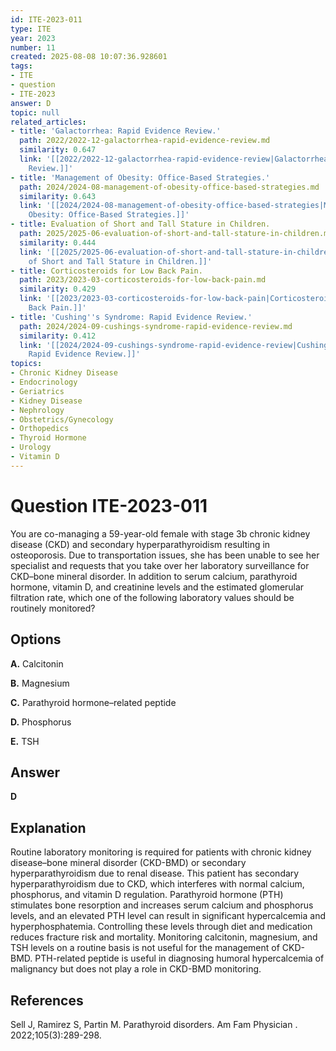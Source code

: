 ```yaml
---
id: ITE-2023-011
type: ITE
year: 2023
number: 11
created: 2025-08-08 10:07:36.928601
tags:
- ITE
- question
- ITE-2023
answer: D
topic: null
related_articles:
- title: 'Galactorrhea: Rapid Evidence Review.'
  path: 2022/2022-12-galactorrhea-rapid-evidence-review.md
  similarity: 0.647
  link: '[[2022/2022-12-galactorrhea-rapid-evidence-review|Galactorrhea: Rapid Evidence
    Review.]]'
- title: 'Management of Obesity: Office-Based Strategies.'
  path: 2024/2024-08-management-of-obesity-office-based-strategies.md
  similarity: 0.643
  link: '[[2024/2024-08-management-of-obesity-office-based-strategies|Management of
    Obesity: Office-Based Strategies.]]'
- title: Evaluation of Short and Tall Stature in Children.
  path: 2025/2025-06-evaluation-of-short-and-tall-stature-in-children.md
  similarity: 0.444
  link: '[[2025/2025-06-evaluation-of-short-and-tall-stature-in-children|Evaluation
    of Short and Tall Stature in Children.]]'
- title: Corticosteroids for Low Back Pain.
  path: 2023/2023-03-corticosteroids-for-low-back-pain.md
  similarity: 0.429
  link: '[[2023/2023-03-corticosteroids-for-low-back-pain|Corticosteroids for Low
    Back Pain.]]'
- title: 'Cushing''s Syndrome: Rapid Evidence Review.'
  path: 2024/2024-09-cushings-syndrome-rapid-evidence-review.md
  similarity: 0.412
  link: '[[2024/2024-09-cushings-syndrome-rapid-evidence-review|Cushing''s Syndrome:
    Rapid Evidence Review.]]'
topics:
- Chronic Kidney Disease
- Endocrinology
- Geriatrics
- Kidney Disease
- Nephrology
- Obstetrics/Gynecology
- Orthopedics
- Thyroid Hormone
- Urology
- Vitamin D
---
```


# Question ITE-2023-011

You are co-managing a 59-year-old female with stage 3b chronic kidney disease (CKD) and secondary hyperparathyroidism resulting in osteoporosis. Due to transportation issues, she has been unable to see her specialist and requests that you take over her laboratory surveillance for CKD–bone mineral disorder. In addition to serum calcium, parathyroid hormone, vitamin D, and creatinine levels and the estimated glomerular filtration rate, which one of the following laboratory values should be routinely monitored?

## Options

**A.** Calcitonin

**B.** Magnesium

**C.** Parathyroid hormone–related peptide

**D.** Phosphorus

**E.** TSH

## Answer

**D**

## Explanation

Routine laboratory monitoring is required for patients with chronic kidney disease–bone mineral disorder (CKD-BMD) or secondary hyperparathyroidism due to renal disease. This patient has secondary hyperparathyroidism due to CKD, which interferes with normal calcium, phosphorus, and vitamin D regulation. Parathyroid hormone (PTH) stimulates bone resorption and increases serum calcium and phosphorus levels, and an elevated PTH level can result in significant hypercalcemia and hyperphosphatemia. Controlling these levels through diet and medication reduces fracture risk and mortality. Monitoring calcitonin, magnesium, and TSH levels on a routine basis is not useful for the management of CKD-BMD. PTH-related peptide is useful in diagnosing humoral hypercalcemia of malignancy but does not play a role in CKD-BMD monitoring.

## References

Sell J, Ramirez S, Partin M. Parathyroid disorders. Am Fam Physician . 2022;105(3):289-298.
